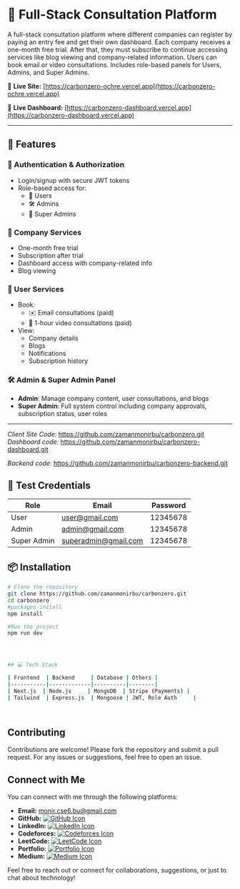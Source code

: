 # 🧠 Full-Stack Consultation Platform

A full-stack consultation platform where different companies can register by paying an entry fee and get their own dashboard. Each company receives a one-month free trial. After that, they must subscribe to continue accessing services like blog viewing and company-related information. Users can book email or video consultations. Includes role-based panels for Users, Admins, and Super Admins.

🔗 **Live Site:** [https://carbonzero-ochre.vercel.app](https://carbonzero-ochre.vercel.app)


🔗 **Live Dashboard:** [https://carbonzero-dashboard.vercel.app](https://carbonzero-dashboard.vercel.app)


---

## 🚀 Features

### 🔐 Authentication & Authorization
- Login/signup with secure JWT tokens
- Role-based access for:
  - 👤 Users
  - 🛠 Admins
  - 👑 Super Admins

### 🏢 Company Services
- One-month free trial
- Subscription after trial
- Dashboard access with company-related info
- Blog viewing

### 👥 User Services
- Book:
  - ✉️ Email consultations (paid)
  - 🎥 1-hour video consultations (paid)
- View:
  - Company details
  - Blogs
  - Notifications
  - Subscription history

### 🛠 Admin & Super Admin Panel
- **Admin**: Manage company content, user consultations, and blogs
- **Super Admin**: Full system control including company approvals, subscription status, user roles

---

*Client Site Code:* 
https://github.com/zamanmonirbu/carbonzero.git
*Dashboard code:* https://github.com/zamanmonirbu/carbonzero-dashboard.git

*Backend code:* https://github.com/zamanmonirbu/carbonzero-backend.git


## 🧪 Test Credentials

| Role         | Email                  | Password   |
|--------------|------------------------|------------|
| User         | user@gmail.com         | 12345678   |
| Admin        | admin@gmail.com        | 12345678   |
| Super Admin  | superadmin@gmail.com   | 12345678   |


## 📦 Installation

```bash
# Clone the repository
git clone https://github.com/zamanmonirbu/carbonzero.git
cd carbonzero
#packages install
npm install

#Run the project
npm run dev




## 💻 Tech Stack

| Frontend  | Backend     | Database | Others |
|-----------|-------------|----------|--------|
| Next.js  | Node.js     | MongoDB  | Stripe (Payments) |
| Tailwind  | Express.js  | Mongoose | JWT, Role Auth     |




```
## Contributing

Contributions are welcome! Please fork the repository and submit a pull request. For any issues or suggestions, feel free to open an issue.

## Connect with Me

You can connect with me through the following platforms:

- **Email:** [monir.cse6.bu@gmail.com](mailto:monir.cse6.bu@gmail.com)
- **GitHub:** [![GitHub Icon](https://img.shields.io/badge/GitHub-100000?style=for-the-badge&logo=github&logoColor=white)](https://github.com/zamanmonirbu)
- **LinkedIn:** [![LinkedIn Icon](https://img.shields.io/badge/LinkedIn-0077B5?style=for-the-badge&logo=linkedin&logoColor=white)](https://www.linkedin.com/in/mdmoniruzzamanbu/)
- **Codeforces:** [![Codeforces Icon](https://img.shields.io/badge/Codeforces-00FF00?style=for-the-badge&logo=codeforces&logoColor=white)](https://codeforces.com/profile/ZaMo)
- **LeetCode:** [![LeetCode Icon](https://img.shields.io/badge/LeetCode-FFA116?style=for-the-badge&logo=leetcode&logoColor=white)](https://leetcode.com/u/moniruzzamancse6/)
- **Portfolio:** [![Portfolio Icon](https://img.shields.io/badge/Portfolio-000000?style=for-the-badge&logo=codeforces&logoColor=white)](https://moniruzzamanbu.netlify.app/)
- **Medium:** [![Medium Icon](https://img.shields.io/badge/Medium-12100E?style=for-the-badge&logo=medium&logoColor=white)](https://medium.com/@zamanmonirbu)

Feel free to reach out or connect for collaborations, suggestions, or just to chat about technology!